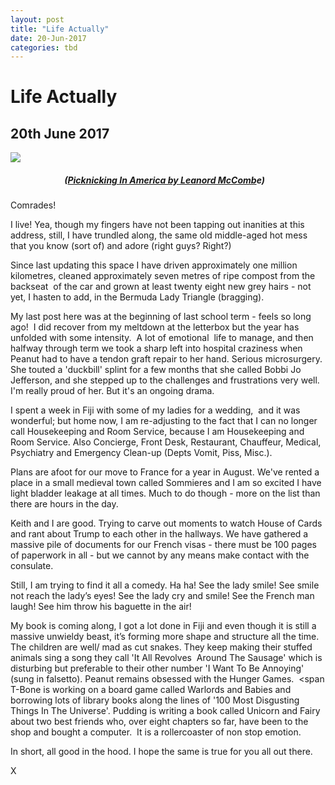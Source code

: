 ```yaml
---
layout: post
title: "Life Actually"
date: 20-Jun-2017
categories: tbd
---
```


# Life Actually

## 20th June 2017

 

<img class="photo-horiz" src="http://2.bp.blogspot.com/-aekrS3Kvcjw/T_s-FGwJ2GI/AAAAAAAAEyU/f7RXIsGmTd4/s640/lifepicnic6.jpg" />

<h5>                          (<a href="http://time.com/photography/life/">Picknicking In America by Leanord McComb</a>e)</h5>

Comrades!

I live! Yea,   though my fingers have not been tapping out inanities at this address,   still, I have trundled along, the same old middle-aged hot mess that you know (sort of) and adore (right guys? Right?)

Since last updating this space I have driven approximately one million kilometres, cleaned approximately seven metres of ripe compost from the backseat  of the car and grown at least twenty eight new grey hairs - not yet, I hasten to add, in the Bermuda Lady Triangle (bragging).

My last post here was at the beginning of last school term - feels so long ago!  I did recover from my meltdown at the letterbox but the year has unfolded with some intensity.  A lot of emotional  life to manage, and then halfway through term we took a sharp left into hospital craziness when Peanut had to have a tendon graft repair to her hand. Serious microsurgery. She touted a 'duckbill' splint for a few months that she called Bobbi Jo Jefferson, and she stepped up to the challenges and frustrations very well. I'm really proud of her. But it's an ongoing drama.

I spent a week in Fiji with some of my ladies for a wedding,  and it was wonderful; but home now, I am re-adjusting to the fact that I can no longer call Housekeeping and Room Service, because I am Housekeeping and Room Service. Also Concierge, Front Desk, Restaurant, Chauffeur, Medical, Psychiatry and Emergency Clean-up (Depts Vomit, Piss, Misc.).

Plans are afoot for our move to France for a year in August. We've rented a place in a small medieval town called Sommieres and I am so excited I have light bladder leakage at all times. Much to do though - more on the list than there are hours in the day.

Keith and I are good. Trying to carve out moments to watch House of Cards and rant about Trump to each other in the hallways. We have gathered a massive pile of documents for our French visas - there must be 100 pages of paperwork in all - but we cannot by any means make contact with the consulate.

Still, I am trying to find it all a comedy. Ha ha! See the lady smile! See smile not reach the lady’s eyes! See the lady cry and smile! See the French man laugh! See him throw his baguette in the air!

My book is coming along, I got a lot done in Fiji and even though it is still a massive unwieldy beast, it’s forming more shape and structure all the time. The children are well/ mad as cut snakes. They keep making their stuffed animals sing a song they call 'It All Revolves  Around The Sausage' which is disturbing but preferable to their other number 'I Want To Be Annoying' (sung in falsetto). Peanut remains obsessed with the Hunger Games.  <span T-Bone is working on a board game called Warlords and Babies and borrowing lots of library books along the lines of '100 Most Disgusting Things In The Universe'. Pudding is writing a book called Unicorn and Fairy about two best friends who, over eight chapters so far, have been to the shop and bought a computer.  It is a rollercoaster of non stop emotion. </span>

In short, all good in the hood. I hope the same is true for you all out there.

X

 

 

 

 

 

 
